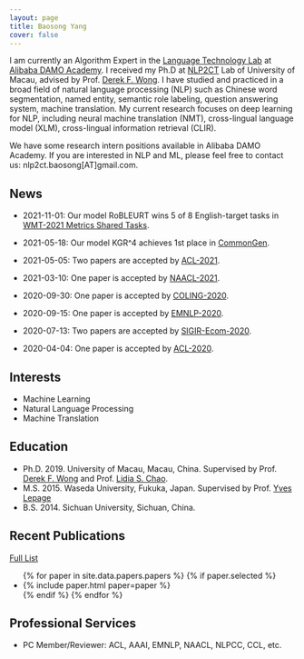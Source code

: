 ```yaml
---
layout: page
title: Baosong Yang
cover: false
---
```

I am currently an Algorithm Expert in the [Language Technology Lab](https://damo.alibaba.com/labs/language-technology?lang=en) at [Alibaba DAMO Academy](https://damo.alibaba.com). I received my Ph.D at [NLP2CT](http://nlp2ct.cis.umac.mo/) Lab of University of Macau, advised by Prof. [Derek F. Wong](https://www.fst.um.edu.mo/en/staff/fstfw.html). I have studied and practiced in a broad field of natural language processing (NLP) such as Chinese word segmentation, named entity, semantic role labeling, question answering system, machine translation. My current research focuses on deep learning for NLP, including neural machine translation (NMT),  cross-lingual language model (XLM), cross-lingual information retrieval (CLIR).

We have some research intern positions available in Alibaba DAMO Academy. If you are interested in NLP and ML, please feel free to contact us: nlp2ct.baosong[AT]gmail.com.

## News
* 2021-11-01: Our model RoBLEURT wins 5 of 8 English-target tasks in [WMT-2021 Metrics Shared Tasks](http://www.statmt.org/wmt21/metrics-task.html).

* 2021-05-18: Our model KGR^4 achieves 1st place in [CommonGen](https://inklab.usc.edu/CommonGen/leaderboard.html).

* 2021-05-05: Two papers are accepted by [ACL-2021](https://2021.aclweb.org/).

* 2021-03-10: One paper is accepted by [NAACL-2021](https://2021.naacl.org/).

* 2020-09-30: One paper is accepted by [COLING-2020](https://coling2020.org/#).

* 2020-09-15: One paper is accepted by [EMNLP-2020](https://2020.emnlp.org/).

* 2020-07-13: Two papers are accepted by [SIGIR-Ecom-2020](https://sigir-ecom.github.io/).

* 2020-04-04: One paper is accepted by [ACL-2020](http://www.acl2020.org/).


## Interests
* Machine Learning
* Natural Language Processing
* Machine Translation

## Education
* Ph.D. 2019. University of Macau, Macau, China.
  Supervised by Prof. [Derek F. Wong](https://www.fst.um.edu.mo/en/staff/fstfw.html) and Prof. [Lidia S. Chao](https://www.fst.um.edu.mo/en/staff/cds/lidiasc.html).
* M.S. 2015. Waseda University, Fukuka, Japan.
  Supervised by Prof. [Yves Lepage](https://www.waseda.jp/fsci/gips/other-en/2015/09/08/2164/)
* B.S. 2014. Sichuan University, Sichuan, China.

## Recent Publications
[Full List](/publications/)
<ul>
{% for paper in site.data.papers.papers %}
  {% if paper.selected %}
  <li>
  {% include paper.html paper=paper %}
  </li>
  {% endif %}
{% endfor %}
</ul>

## Professional Services
* PC Member/Reviewer: ACL, AAAI, EMNLP, NAACL, NLPCC, CCL, etc.
